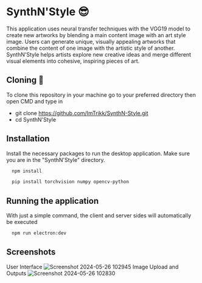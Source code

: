 
# SynthN'Style 😎

This application uses neural transfer techniques with the VGG19 model to create new artworks by blending a main content image with an art style image. Users can generate unique, visually appealing artworks that combine the content of one image with the artistic style of another. SynthN'Style helps artists explore new creative ideas and merge different visual elements into cohesive, inspiring pieces of art.


## Cloning 🔨
To clone this repository in your machine go to your preferred directory then open CMD and type in 

- git clone https://github.com/ImTrikk/SynthN-Style.git
- cd SynthN'Style

## Installation

Install the necessary packages to run the desktop application. Make sure you are in the "SynthN'Style" directory. 

```bash
  npm install
```
```bash
  pip install torchvision numpy opencv-python
```
    
## Running the application

With just a simple command, the client and server sides will automatically be executed

```bash
  npm run electron:dev
```
## Screenshots

User Interface
![Screenshot 2024-05-26 102945](https://github.com/ImTrikk/SynthN-Style/assets/130761529/5ed6e39a-65d6-48d2-9b9f-e83e4bbee7c9)
Image Upload and Outputs
![Screenshot 2024-05-26 102830](https://github.com/ImTrikk/SynthN-Style/assets/130761529/33cad862-1c05-4869-a26f-9dad2dda2a9b)


